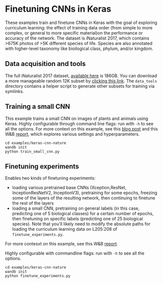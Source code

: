 # Finetuning CNNs in Keras

These examples train and finetune CNNs in Keras with the goal of exploring curriculum learning: the effect of training data order (from simple to more complex, or general to more specific material)on the performance or accuracy of the network. The dataset is iNaturalist 2017, which contains >675K photos of >5K different species of life. Species are also annotated with higher-level taxonomy like bioilogical class, phylum, and/or kingdom.

## Data acquisition and tools

The full iNaturalist 2017 dataset, [available here](https://github.com/visipedia/inat_comp/tree/master/2017) is 186GB. You can download a more manageable random 12K subset by [clicking this link](https://storage.googleapis.com/wandb_datasets/nature_12K.zip).
The ``data_tools`` directory contains a helper script to generate other subsets for training via symlinks.

## Training a small CNN

This example trains a small CNN on images of plants and animals using Keras. Highly configurable through command line flags: run with ``-h`` to see all the options. For more context on this example, see this [blog post](https://www.wandb.com/blog/better-paths-through-idea-space) and this W&B [report](https://app.wandb.ai/stacey/keras_finetune/reports?view=stacey%2FiNaturalist), which explores various settings and hyperparameters. 

```
cd examples/keras-cnn-nature
wandb init
python train_small_cnn.py
```

## Finetuning experiments
 
 Enables two kinds of finetuning experiments:
 * loading various pretrained base CNNs (Xception,ResNet, InceptionResNetV2, InceptionV3), pretraining for some epochs, freezing some of the layers of the resulting network, then continuing to finetune the rest of the layers 
 * loading a small CNN, pretraining on general labels (in this case, predicting one of 5 biological classes) for a certain number of epochs, then finetuning on specific labels (predicting one of 25 biological species). Note that you'll likely need to modify the absolute paths for loading the curriculum learning data on L205:208 of ``finetune_experiments.py``.

For more contesxt on this example, see this W&B [report](https://app.wandb.ai/stacey/curr_learn/reports?view=stacey%2Fkeras_nature_explore).

 Highly configurable with commandline flags: run with ``-h`` to see all the options. 
```
cd examples/keras-cnn-nature
wandb init
python finetune_experiments.py
``` 
